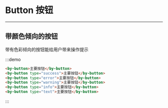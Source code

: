 # Button 按钮

-----

## 带颜色倾向的按钮

带有色彩倾向的按钮能给用户带来操作提示

:::demo

```html
<by-button>主要按钮</by-button>
<by-button type="success">主要按钮</by-button>
<by-button type="error">主要按钮</by-button>
<by-button type="warning">主要按钮</by-button>
<by-button type="info">主要按钮</by-button>
<by-button type="text">主要按钮</by-button>
```
:::
